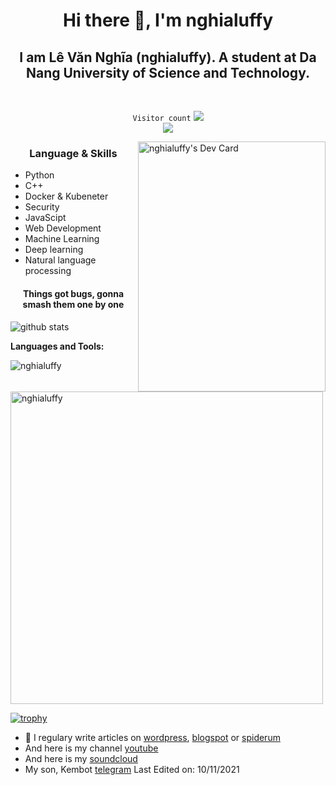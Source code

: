 <h1 align="center"> Hi there 👋, I'm nghialuffy</h1>
<h2 align="center"> I am Lê Văn Nghĩa (nghialuffy). A student at Da Nang University of Science and Technology.</h2>
<br>
<p align="center">
    <code>Visitor count</code>
    <img src="https://profile-counter.glitch.me/nghialuffy/count.svg" />
    <br>
    <a href="https://hits.seeyoufarm.com">
        <img src="https://hits.seeyoufarm.com/api/count/incr/badge.svg?url=https%3A%2F%2Fgithub.com%2Fnghialuffy%2Fhit-counter&count_bg=%23A9142E&title_bg=%23555555&icon=&icon_color=%23E7E7E7&title=hits&edge_flat=false"/>
    </a>
</p>

<a href="https://app.daily.dev/nghialuffy"><img align="right" src="https://api.daily.dev/devcards/7ef7106665c94367b27b40c9fea87a31.png?r=h4h" width="300"   height="400" alt="nghialuffy's Dev Card"/></a>
<h3 align="center"> Language & Skills </h3>

- Python
- C++
- Docker & Kubeneter
- Security 
- JavaScipt
- Web Development
- Machine Learning
- Deep learning
- Natural language processing

<h4 align="center">Things got bugs, gonna smash them one by one</h4>

<img align="center" src="https://github-readme-stats.vercel.app/api?username=nghialuffy&show_icons=true&include_all_commits=true&theme=blue-white&count_private=true" alt="github stats">

**Languages and Tools:**  

<img align="center" src="https://github-readme-streak-stats.herokuapp.com/?user=nghialuffy&count_private=true&theme=radical" alt="nghialuffy" />
<img align="center" width=500 src="https://github-readme-stats.vercel.app/api/top-langs/?username=nghialuffy&count_private=true&theme=radical" alt="nghialuffy" />


[![trophy](https://github-profile-trophy.vercel.app/?username=nghialuffy&theme=gruvbox)](https://github.com/ryo-ma/github-profile-trophy)
- 📝 I regulary write articles on [wordpress](https://nghialuffy.wordpress.com/), [blogspot](https://nghialuffy.blogspot.com/) or [spiderum](https://spiderum.com/nguoi-dung/nghialuffy/)
- And here is my channel [youtube](https://www.youtube.com/channel/UCVL0lMU5Gm6evBsXtDJ210w)
- And here is my [soundcloud](https://soundcloud.com/ngh-a-l-510649526)
- My son, Kembot [telegram](https://t.me/Article123123Bot)
Last Edited on: 10/11/2021
